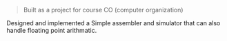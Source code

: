 > Built as a project for course CO (computer organization)
> 
Designed and implemented a Simple assembler and simulator that can also handle floating point arithmatic.

